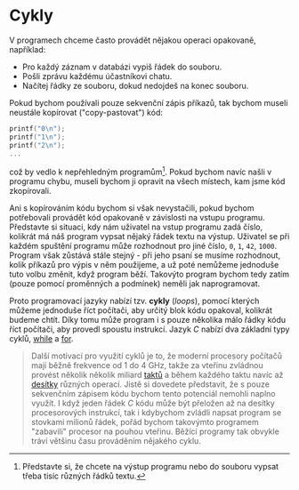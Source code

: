 # Cykly
V programech chceme často provádět nějakou operaci opakovaně, například:
- Pro každý záznam v databázi vypiš řádek do souboru.
- Pošli zprávu každému účastníkovi chatu.
- Načítej řádky ze souboru, dokud nedojdeš na konec souboru.

Pokud bychom používali pouze sekvenční zápis příkazů, tak bychom museli neustále kopírovat
("copy-pastovat") kód:
```c
printf("0\n");
printf("1\n");
printf("2\n");
...
```
což by vedlo k nepřehledným programům[^1]. Pokud bychom navíc našli v programu chybu, museli bychom ji
opravit na všech místech, kam jsme kód zkopírovali.

[^1]: Představte si, že chcete na výstup programu nebo do souboru vypsat třeba tisíc různých řádků textu.

Ani s kopírováním kódu bychom si však nevystačili, pokud bychom potřebovali provádět kód opakovaně
v závislosti na vstupu programu. Představte si situaci, kdy nám uživatel na vstup programu zadá číslo,
kolikrát má náš program vypsat nějaký řádek textu na výstup. Uživatel se při každém spuštění programu
může rozhodnout pro jiné číslo, `0`, `1`, `42`, `1000`. Program však zůstává stále stejný - při jeho
psaní se musíme rozhodnout, kolik příkazů pro výpis v něm použijeme, a už poté nemůžeme jednoduše
tuto volbu změnit, když program běží. Takovýto program bychom tedy zatím (pouze pomocí proměnných a
podmínek) neměli jak naprogramovat. 

Proto programovací jazyky nabízí tzv. **cykly** (*loops*), pomocí kterých můžeme jednoduše říct
počítači, aby určitý blok kódu opakoval, kolikrát budeme chtít. Díky tomu může program i s pouze
několika málo řádky kódu říct počítači, aby provedl spoustu instrukcí. Jazyk *C* nabízí dva základní
typy cyklů, [while](while.md) a [for](for.md).

> Další motivací pro využití cyklů je to, že moderní procesory počítačů mají běžně frekvence od
> 1 do 4 GHz, takže za vteřinu zvládnou provést několik několik miliard
> [taktů](https://cs.wikipedia.org/wiki/Hodinov%C3%BD_sign%C3%A1l) a během každého taktu navíc až
> [desítky](https://cs.wikipedia.org/wiki/Superskal%C3%A1rn%C3%AD_architektura) různých operací.
> Jistě si dovedete představit, že s pouze sekvenčním zápisem kódu bychom tento potenciál nemohli
> naplno využít. I když jeden řádek *C* kódu může být přeložen až na desítky procesorových instrukcí,
> tak i kdybychom zvládli napsat program se stovkami milionů řádek, pořád bychom takovýmto programem
> "zabavili" procesor na pouhou vteřinu. Běžící programy tak obvykle tráví většinu času prováděním
> nějakého cyklu.
